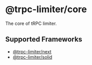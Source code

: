 # @trpc-limiter/core

The core of tRPC limiter.

## Supported Frameworks

- [@trpc-limiter/next](https://github.com/OrJDev/trpc-limiter/tree/main/packages/next)
- [@trpc-limiter/solid](https://github.com/OrJDev/trpc-limiter/tree/main/packages/solid)
